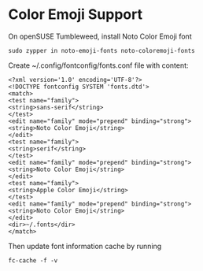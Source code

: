 # Color Emoji Support

On openSUSE Tumbleweed, install Noto Color Emoji font

    sudo zypper in noto-emoji-fonts noto-coloremoji-fonts

Create ~/.config/fontconfig/fonts.conf file with content:

    <?xml version='1.0' encoding='UTF-8'?>
    <!DOCTYPE fontconfig SYSTEM 'fonts.dtd'>
    <match>
    <test name="family">
    <string>sans-serif</string>
    </test>
    <edit name="family" mode="prepend" binding="strong">
    <string>Noto Color Emoji</string>
    </edit>
    <test name="family">
    <string>serif</string>
    </test>
    <edit name="family" mode="prepend" binding="strong">
    <string>Noto Color Emoji</string>
    </edit>
    <test name="family">
    <string>Apple Color Emoji</string>
    </test>
    <edit name="family" mode="prepend" binding="strong">
    <string>Noto Color Emoji</string>
    </edit>
    <dir>~/.fonts</dir>
    </match>

Then update font information cache by running

    fc-cache -f -v